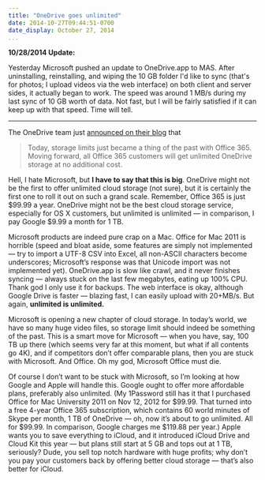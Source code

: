 ```yaml
---
title: "OneDrive goes unlimited"
date: 2014-10-27T09:44:51-0700
date_display: October 27, 2014
...
```


**10/28/2014 Update:**

Yesterday Microsoft pushed an update to OneDrive.app to MAS. After uninstalling, reinstalling, and wiping the 10 GB folder I'd like to sync (that's for photos; I upload videos via the web interface) on both client and server sides, it actually began to work. The speed was around 1 MB/s during my last sync of 10 GB worth of data. Not fast, but I will be fairly satisfied if it can keep up with that speed. Time will tell.

---
The OneDrive team just [announced on their blog](https://blog.onedrive.com/office-365-onedrive-unlimited-storage/) that

> Today, storage limits just became a thing of the past with Office 365. Moving forward, all Office 365 customers will get unlimited OneDrive storage at no additional cost.

Hell, I hate Microsoft, but **I have to say that this is big**. OneDrive might not be the first to offer unlimited cloud storage (not sure), but it is certainly the first one to roll it out on such a grand scale. Remember, Office 365 is just $99.99 a year. OneDrive might not be the best cloud storage service, especially for OS X customers, but unlimited is unlimited — in comparison, I pay Google $9.99 a month for 1 TB.

Microsoft products are indeed pure crap on a Mac. Office for Mac 2011 is horrible (speed and bloat aside, some features are simply not implemented — try to import a UTF-8 CSV into Excel, all non-ASCII characters become underscores; Microsoft’s response was that Unicode import was not implemented yet). OneDrive.app is slow like crawl, and it never finishes syncing — always stuck on the last few megabytes, eating up 100% CPU. Thank god I only use it for backups. The web interface is okay, although Google Drive is faster — blazing fast, I can easily upload with 20+MB/s. But again, **unlimited is unlimited.**

Microsoft is opening a new chapter of cloud storage. In today’s world, we have so many huge video files, so storage limit should indeed be something of the past. This is a smart move for Microsoft — when you have, say, 100 TB up there (which seems very far at this moment, but what if all contents go 4K), and if competitors don’t offer comparable plans, then you are stuck with Microsoft. And Office. Oh my god, Microsoft Office must die.

Of course I don’t want to be stuck with Microsoft, so I’m looking at how Google and Apple will handle this. Google ought to offer more affordable plans, preferably also unlimited. (My 1Password still has it that I purchased Office for Mac University 2011 on Nov 12, 2012 for $99.99. That turned into a free 4-year Office 365 subscription, which contains 60 world minutes of Skype per month, 1 TB of OneDrive — oh, now it’s about to go unlimited. All for $99.99. In comparison, Google charges me $119.88 per year.) Apple wants you to save everything to iCloud, and it introduced iCloud Drive and Cloud Kit this year — but plans still start at 5 GB and tops out at 1 TB, seriously? Dude, you sell top notch hardware with huge profits; why don’t you pay your customers back by offering better cloud storage — that’s also better for iCloud.
